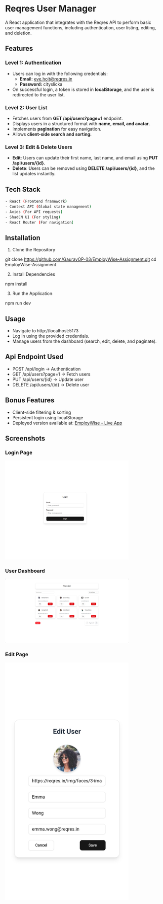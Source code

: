 # Reqres User Manager
A React application that integrates with the Reqres API to perform basic user management functions, including authentication, user listing, editing, and deletion.

## Features

### Level 1: Authentication

- Users can log in with the following credentials:
  - **Email:** eve.holt@reqres.in
  - **Password:** cityslicka
- On successful login, a token is stored in **localStorage**, and the user is redirected to the user list.

### Level 2: User List

- Fetches users from **GET /api/users?page=1** endpoint.
- Displays users in a structured format with **name, email, and avatar**.
- Implements **pagination** for easy navigation.
- Allows **client-side search and sorting**.

### Level 3: Edit & Delete Users

- **Edit**: Users can update their first name, last name, and email using **PUT /api/users/{id}**.
- **Delete**: Users can be removed using **DELETE /api/users/{id}**, and the list updates instantly.

## Tech Stack

```bash
- React (Frontend framework)
- Context API (Global state management)
- Axios (For API requests)
- ShadCN UI (For styling)
- React Router (For navigation)
```

## Installation

1. Clone the Repository

git clone https://github.com/GauravOP-03/EmployWise-Assignment.git
cd EmployWise-Assignment

2. Install Dependencies

npm install

3. Run the Application

npm run dev

## Usage

- Navigate to http://localhost:5173
- Log in using the provided credentials.
- Manage users from the dashboard (search, edit, delete, and paginate).

## Api Endpoint Used

- POST /api/login → Authentication
- GET /api/users?page=1 → Fetch users
- PUT /api/users/{id} → Update user
- DELETE /api/users/{id} → Delete user

## Bonus Features

- Client-side filtering & sorting
- Persistent login using localStorage
- Deployed version available at: [EmployWise - Live App](https://employwise-assesment.onrender.com/login)

## Screenshots


### Login Page  
<img src="./public/image.png" alt="Login Page" width="400px">

### User Dashboard  
<img src="./public/dashboard.png" alt="User Dashboard" width="400px">

### Edit Page  
<img src="./public/Mobile.jpg" alt="Edit Page" width="400px">
